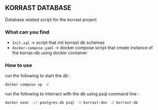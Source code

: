 ## KORRAST DATABASE

Database related script for the korrast project

### What can you find

- `Init.sql` -> script that init korrast db schemas
- `docker-compose.yaml` -> docker compose script that create instance of the korras-db using docker container

### How to use

run the following to start the db :

```bash
docker compose up -d
```

run the following to interract with the db using psql command line :

```bash
docker exec -it postgres-db psql -U korrast-dev -d korrast-db
```
